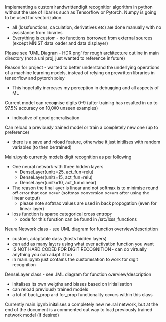 Implementing a custom handwrittendigit recognition algorithm in python without the use of libaries such as Tensorflow or Pytorch. Numpy is going to be used for vectorization.
- all (lossfunctions, calculation, derivatives etc) are done manually with no assistance from libraries 
- Everything is custom - no functions borrowed from external sources (except MNIST data loader and data displayer)

Please see 'UML Diagram - HDR.png' for rough architecture outline in main directory (not a uni proj, just wanted to reference in future)

Reason for project - wanted to better understand the underlying operations of a machine learning models, instead of relying on prewritten libraries in tensorflow and pytorch soley
- This hopefully increases my perception in debugging and all aspects of ML

Current model can recognise digits 0-9 (after training has resulted in up to 97.5% accuracy on 10,000 unseen examples)
- indicative of good generalisation

Can reload a previously trained model or train a completely new one (up to preference)
- there is a save and reload feature, otherwise it just initilises with random variables (to then be trained)

Main.ipynb currently models digit recognition as per following
- One neural network with three hidden layers
    - DenseLayer(units=25, act_fun=relu)
    - DenseLayer(units=15, act_fun=relu)
    - DenseLayer(units=10, act_fun=linear)
- The reason the final layer is linear and not softmax is to minimise round off error that can occur (softmax conversion occurs after using the linear output)
    - please note softmax values are used in back propogation (even for linear layer)
- loss function is sparse categorical cross entropy 
    - code for this function can be found in /src/loss_functions

NeuralNetwork class - see UML diagram for function overview/description
- custom, adaptable class (hosts hidden layers)
- can add as many layers using what ever activation function you want
- IS NOT HARD CODED FOR DIGIT RECOGNITION - can do virtually anything you can adapt it too
- in main.ipynb just contains the customisation to work for digit recognition

DenseLayer class - see UML diagram for function overview/description
- initalises its own weigths and biases based on initialisation
- can reload previously trained models
- a lot of back_prop and for_prop functionality occurs within this class

Currently main.ipynb initalises a completely new neural network, but at the end of the document is a commented out way to load previously trained network model (if desired)

